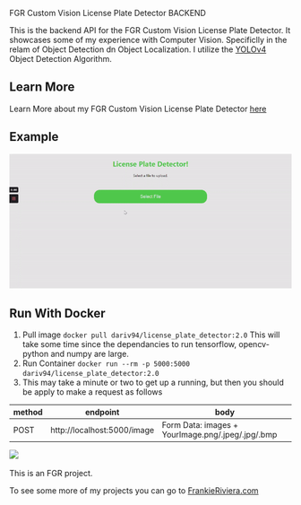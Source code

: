 FGR Custom Vision License Plate Detector BACKEND

This is the backend API for the FGR Custom Vision License Plate Detector. It showcases some of my experience with Computer Vision. Specificlly in the relam of Object Detection dn Object Localization. I utilize the [YOLOv4](https://arxiv.org/abs/2004.10934v1) Object Detection Algorithm.

Learn More
---
Learn More about my FGR Custom Vision License Plate Detector [here](https://frankieriviera.com/portfolio/custom-vision)

<!-- When pulling down from github either build the docker container or pull the docker image. the docker image will have the model already and the DOCKERFILE knows to pull weights and build container (I could use secrets to help build decide what model to make? or just use mutiple dockerfiles.) -->
Example
---
![](images/FGR_Custom_Vision_License_Plate_Detector.gif)

Run With Docker
---

1. Pull image `docker pull dariv94/license_plate_detector:2.0` This will take some time since the dependancies to run tensorflow, opencv-python and numpy are large.
2. Run Container `docker run --rm -p 5000:5000 dariv94/license_plate_detector:2.0`
3. This may take a minute or two to get up a running, but then you should be apply to make a request as follows

    
| method |   endpoint   |   body   |
|---------------------|----------|----------|
| POST        | http://localhost:5000/image       | Form Data: images + YourImage.png/.jpeg/.jpg/.bmp      |

<!-- Local Run


1. Install Python 3.8 you can find a python 3.8 version [here](https://www.python.org/downloads/)

2. Create virtual envionment
`python -m venv venv`

2. Activate virtual envionment

    *Windows*
`./venv/Scripts/activate`

    *Linux/Mac*
`source venv/bin/activate`

4. install dependancies `pip install -r requirments`

5. download custom object detection weights file
    
| Object Detector Model |   weights file name   |   download link   |
|---------------------|----------|----------|
| License Plates        | license_plate.weights       | [download](https://onedrive.live.com/download?cid=4096C8A9EB1D4246&resid=4096C8A9EB1D4246%211338032&authkey=AAj07WGHXhheDKQ)      |

6. Convert .weights file into [tensorflow savedmodel format ](https://www.tensorflow.org/guide/saved_model)
Ex:
`RUN python save_model.py --weights ./license_plate.weights --output ./models/license_plate-416 --input_size 416 --model yolov4 `

7. Then run the project `python app.py`
You should now have able to send a request http://localhost:5000/image

Example using Curl:
*Windows uses curl.exe, for linux and mac just use curl*
```
curl.exe -X POST -F images=@your/path/to/your/car.jpg "http://localhost:5000/image" --output test.png
``` -->
[<img src="./images/FGR_Transparent.png" width="100" />](https://frankieriviera.com)

This is an FGR project. 

To see some more of my projects you can go to [FrankieRiviera.com](https://frankieriviera.com)